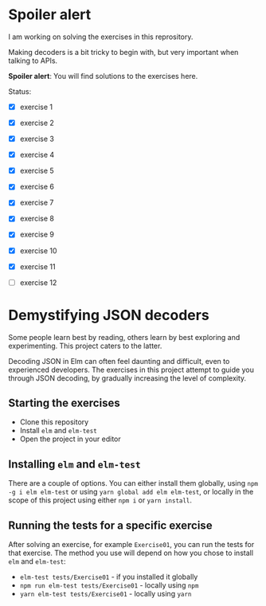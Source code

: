 # Spoiler alert

I am working on solving the exercises in this reprository.

Making decoders is a bit tricky to begin with, but very important when talking to APIs.

**Spoiler alert**: You will find solutions to the exercises here.

Status:

- [X] exercise 1
- [X] exercise 2
- [X] exercise 3
- [X] exercise 4
- [X] exercise 5
- [X] exercise 6
- [X] exercise 7
- [X] exercise 8
- [X] exercise 9
- [X] exercise 10
- [X] exercise 11
- [ ] exercise 12



# Demystifying JSON decoders

Some people learn best by reading, others learn by best exploring and
experimenting. This project caters to the latter.

Decoding JSON in Elm can often feel daunting and difficult, even to experienced
developers. The exercises in this project attempt to guide you through JSON
decoding, by gradually increasing the level of complexity.

## Starting the exercises

- Clone this repository
- Install `elm` and `elm-test`
- Open the project in your editor

## Installing `elm` and `elm-test`

There are a couple of options. You can either install them globally, using `npm -g i elm elm-test` or using `yarn global add elm elm-test`, or locally in the scope of this project using either `npm i` or `yarn install`.

## Running the tests for a specific exercise

After solving an exercise, for example `Exercise01`, you can run the tests for
that exercise. The method you use will depend on how you chose to install `elm`
and `elm-test`:

- `elm-test tests/Exercise01` - if you installed it globally
- `npm run elm-test tests/Exercise01` - locally using `npm`
- `yarn elm-test tests/Exercise01` - locally using `yarn`
